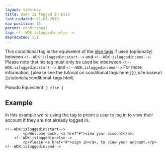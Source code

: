 ```yaml
---
layout: side-nav
title: User Is logged In Else
last-updated: 01-03-2013
nav-position: 15
parent: conditional
tag: <!--WDK:isloggedin:else-->
deprecated: 1.1
---
```


This conditional tag is the equivelent of the <a href="#">else tags</a> if used (optionally) between `<!--WDK:isloggedin:start-->` and `<!--WDK:isloggedin:end-->`.
Please note that his tag must only be used be inbetween `<!--WDK:isloggedin:start-->` and `<!--WDK:isloggedin:end-->`
For more information, [please see the tutorial on conditional tags here.]({{ site.baseurl }}/tutorials/conditional-tags.html)

Pseudo Equivalent:
`} else {`

## Example
In this example we're using the tag to promt a user to log in to view their account if they are not already logged in.

~~~
<!--WDK:isloggedin:start-->
		<p>Welcome back, <a href"#">view your account</a>.
	<!--WDK:isloggedin:else-->
		<p>Please <a href="#">sign in</a>, to view your account.</p>
<!--WDK:isloggedin:end-->